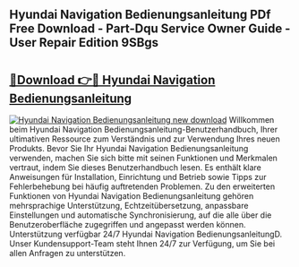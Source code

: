 ## Hyundai Navigation Bedienungsanleitung PDf Free Download - Part-Dqu Service Owner Guide - User Repair Edition 9SBgs

# <h2><a href="http://df4bo1.blite.top/?on=Hyundai+Navigation+Bedienungsanleitung">🔗Download 👉🔴 Hyundai Navigation Bedienungsanleitung</a></h2>

[![Hyundai Navigation Bedienungsanleitung new download](https://i.imgur.com/lujVjoI.png)](http://df4bo1.blite.top/?on=Hyundai+Navigation+Bedienungsanleitung)
Willkommen beim Hyundai Navigation Bedienungsanleitung-Benutzerhandbuch, Ihrer ultimativen Ressource zum Verständnis und zur Verwendung Ihres neuen Produkts. Bevor Sie Ihr Hyundai Navigation Bedienungsanleitung verwenden, machen Sie sich bitte mit seinen Funktionen und Merkmalen vertraut, indem Sie dieses Benutzerhandbuch lesen. Es enthält klare Anweisungen für Installation, Einrichtung und Betrieb sowie Tipps zur Fehlerbehebung bei häufig auftretenden Problemen. Zu den erweiterten Funktionen von Hyundai Navigation Bedienungsanleitung gehören mehrsprachige Unterstützung, Echtzeitübersetzung, anpassbare Einstellungen und automatische Synchronisierung, auf die alle über die Benutzeroberfläche zugegriffen und angepasst werden können. Unterstützung verfügbar 24/7 Hyundai Navigation BedienungsanleitungD. Unser Kundensupport-Team steht Ihnen 24/7 zur Verfügung, um Sie bei allen Anfragen zu unterstützen.
